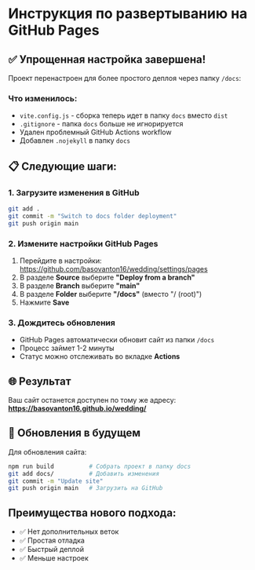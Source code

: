 # Инструкция по развертыванию на GitHub Pages

## ✅ Упрощенная настройка завершена!

Проект перенастроен для более простого деплоя через папку `/docs`:

### Что изменилось:
- `vite.config.js` - сборка теперь идет в папку `docs` вместо `dist`
- `.gitignore` - папка `docs` больше не игнорируется
- Удален проблемный GitHub Actions workflow
- Добавлен `.nojekyll` в папку `docs`

## 📋 Следующие шаги:

### 1. Загрузите изменения в GitHub
```bash
git add .
git commit -m "Switch to docs folder deployment"
git push origin main
```

### 2. Измените настройки GitHub Pages
1. Перейдите в настройки: https://github.com/basovanton16/wedding/settings/pages
2. В разделе **Source** выберите **"Deploy from a branch"**
3. В разделе **Branch** выберите **"main"**
4. В разделе **Folder** выберите **"/docs"** (вместо "/ (root)")
5. Нажмите **Save**

### 3. Дождитесь обновления
- GitHub Pages автоматически обновит сайт из папки `/docs`
- Процесс займет 1-2 минуты
- Статус можно отслеживать во вкладке **Actions**

## 🌐 Результат
Ваш сайт останется доступен по тому же адресу:
**https://basovanton16.github.io/wedding/**

## 🔄 Обновления в будущем
Для обновления сайта:
```bash
npm run build          # Собрать проект в папку docs
git add docs/          # Добавить изменения
git commit -m "Update site"
git push origin main   # Загрузить на GitHub
```

## Преимущества нового подхода:
- ✅ Нет дополнительных веток
- ✅ Простая отладка
- ✅ Быстрый деплой
- ✅ Меньше настроек
